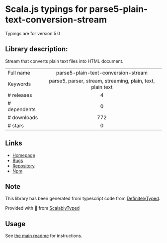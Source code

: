 
# Scala.js typings for parse5-plain-text-conversion-stream

Typings are for version 5.0

## Library description:
Stream that converts plain text files into HTML document.

|                    |                 |
| ------------------ | :-------------: |
| Full name          | parse5-plain-text-conversion-stream |
| Keywords           | parse5, parser, stream, streaming, plain, text, plain text |
| # releases         | 4 |
| # dependents       | 0 |
| # downloads        | 772 |
| # stars            | 0 |

## Links
- [Homepage](https://github.com/inikulin/parse5)
- [Bugs](https://github.com/inikulin/parse5/issues)
- [Repository](https://github.com/inikulin/parse5)
- [Npm](https://www.npmjs.com/package/parse5-plain-text-conversion-stream)
    


## Note
This library has been generated from typescript code from [DefinitelyTyped](https://definitelytyped.org).

Provided with :purple_heart: from [ScalablyTyped](https://github.com/oyvindberg/ScalablyTyped)

## Usage
See [the main readme](../../readme.md) for instructions.


